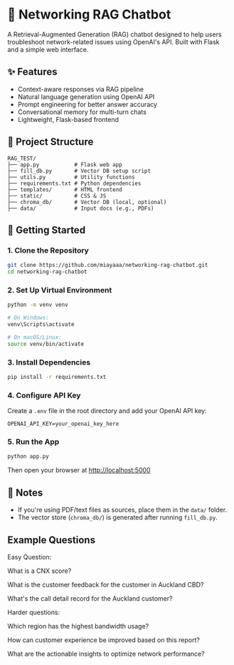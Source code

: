 # 🧠 Networking RAG Chatbot

A Retrieval-Augmented Generation (RAG) chatbot designed to help users troubleshoot network-related issues using OpenAI's API. Built with Flask and a simple web interface.

## ✨ Features

-  Context-aware responses via RAG pipeline
-  Natural language generation using OpenAI API
-  Prompt engineering for better answer accuracy
-  Conversational memory for multi-turn chats
-  Lightweight, Flask-based frontend


## 📁 Project Structure

```
RAG_TEST/
├── app.py           # Flask web app
├── fill_db.py       # Vector DB setup script
├── utils.py         # Utility functions
├── requirements.txt # Python dependencies
├── templates/       # HTML frontend
├── static/          # CSS & JS
├── chroma_db/       # Vector DB (local, optional)
├── data/            # Input docs (e.g., PDFs)
```


## 🚀 Getting Started

### 1. Clone the Repository

```bash
git clone https://github.com/miayaaa/networking-rag-chatbot.git
cd networking-rag-chatbot
```

### 2. Set Up Virtual Environment

```bash
python -m venv venv

# On Windows:
venv\Scripts\activate

# On macOS/Linux:
source venv/bin/activate
```

### 3. Install Dependencies

```bash
pip install -r requirements.txt
```

### 4. Configure API Key

Create a `.env` file in the root directory and add your OpenAI API key:

```env
OPENAI_API_KEY=your_openai_key_here
```

### 5. Run the App

```bash
python app.py
```

Then open your browser at [http://localhost:5000](http://localhost:5000)


## 📌 Notes

- If you're using PDF/text files as sources, place them in the `data/` folder.
- The vector store (`chroma_db/`) is generated after running `fill_db.py`.

## Example Questions

Easy Question:

What is a CNX score?

What is the customer feedback for the customer in Auckland CBD?

What's the call detail record for the Auckland customer?

Harder questions:

Which region has the highest bandwidth usage? 

How can customer experience be improved based on this report?

What are the actionable insights to optimize network performance?

